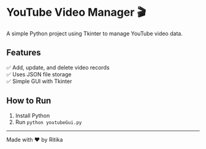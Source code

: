 # YouTube Video Manager 🎬  
A simple Python project using Tkinter to manage YouTube video data.  

## Features  
✅ Add, update, and delete video records  
✅ Uses JSON file storage  
✅ Simple GUI with Tkinter  

## How to Run  
1. Install Python  
2. Run `python youtubeGui.py`  

---
Made with ❤️ by Ritika
